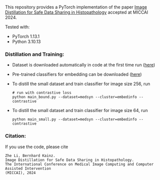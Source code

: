 
This repository provides a PyTorch implementation of the paper [Image Distillation for Safe Data Sharing in Histopathology](https://arxiv.org/abs/2406.13536) accepted at MICCAI 2024.

Tested with:

- PyTorch 1.13.1
- Python 3.10.13

### Distillation and Training:
* Dataset is downloaded automatically in code at the first time run ([here](https://medmnist.com/))

* Pre-trained classifiers for embedding can be downloaded ([here](https://drive.google.com/drive/folders/15xvSnOT8FHEVO4Yd9k9-oEhKAOz6NFJy?usp=sharing))

* To distill the small dataset and train classifier for image size 256, run 
  
  ```
  # run with contrastive loss
  python main_bound.py --dataset=medsyn --cluster=embedinfo --contrastive
  ```

* To distill the small dataset and train classifier for image size 64, run 
  
  ```# run with contrastive loss
  python main_small.py --dataset=medsyn --cluster=embedinfo --contrastive
  ```




### Citation:

If you use the code, please cite

    Zhe Li, Bernhard Kainz.
    Image Distillation for Safe Data Sharing in Histopathology.
    The International Conference on Medical Image Computing and Computer Assisted Intervention 
    (MICCAI), 2024
    
